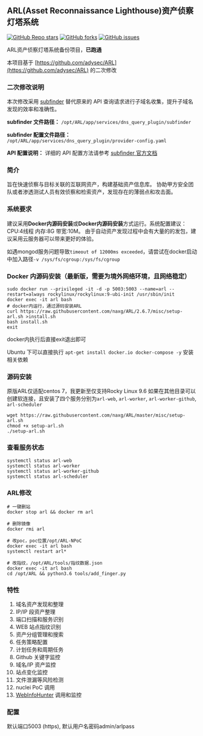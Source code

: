 ## ARL(Asset Reconnaissance Lighthouse)资产侦察灯塔系统
<a href="https://github.com/adysec/ARL/stargazers"><img alt="GitHub Repo stars" src="https://img.shields.io/github/stars/adysec/ARL?color=yellow&logo=riseup&logoColor=yellow&style=flat-square"></a>
<a href="https://github.com/adysec/ARL/network/members"><img alt="GitHub forks" src="https://img.shields.io/github/forks/adysec/ARL?color=orange&style=flat-square"></a>
<a href="https://github.com/adysec/ARL/issues"><img alt="GitHub issues" src="https://img.shields.io/github/issues/adysec/ARL?color=red&style=flat-square"></a>

ARL资产侦察灯塔系统备份项目，**已跑通**

本项目基于 [https://github.com/adysec/ARL](https://github.com/adysec/ARL) 的二次修改

### 二次修改说明

本次修改采用 [subfinder](https://github.com/projectdiscovery/subfinder) 替代原来的 API 查询请求进行子域名收集，提升子域名发现的效率和准确性。

**subfinder 文件路径：** `/opt/ARL/app/services/dns_query_plugin/subfinder`

**subfinder 配置文件路径：** `/opt/ARL/app/services/dns_query_plugin/provider-config.yaml`

**API 配置说明：** 详细的 API 配置方法请参考 [subfinder 官方文档](https://docs.projectdiscovery.io/opensource/subfinder/install#post-install-configuration)

### 简介
旨在快速侦察与目标关联的互联网资产，构建基础资产信息库。
协助甲方安全团队或者渗透测试人员有效侦察和检索资产，发现存在的薄弱点和攻击面。

### 系统要求

建议采用**Docker内源码安装**或**Docker内源码安装**方式运行。系统配置建议：CPU:4线程 内存:8G 带宽:10M。
由于自动资产发现过程中会有大量的的发包，建议采用云服务器可以带来更好的体验。

如遇mongod服务问题导致`timeout of 12000ms exceeded`，请尝试在docker启动中加入路径`-v /sys/fs/cgroup:/sys/fs/cgroup`

### Docker 内源码安装（最新版，需要为境外网络环境，且网络稳定）

```bass
sudo docker run --privileged -it -d -p 5003:5003 --name=arl --restart=always rockylinux/rockylinux:9-ubi-init /usr/sbin/init
docker exec -it arl bash
# docker内运行，通过源码安装ARL
curl https://raw.githubusercontent.com/naxg/ARL/2.6.7/misc/setup-arl.sh >install.sh
bash install.sh
exit
```

docker内执行后直接exit退出即可

Ubuntu 下可以直接执行 `apt-get install docker.io docker-compose -y` 安装相关依赖

### 源码安装

原版ARL仅适配centos 7，我更新至仅支持Rocky Linux 9.6
如果在其他目录可以创建软连接，且安装了四个服务分别为`arl-web`, `arl-worker`, `arl-worker-github`, `arl-scheduler`

```
wget https://raw.githubusercontent.com/naxg/ARL/master/misc/setup-arl.sh
chmod +x setup-arl.sh
./setup-arl.sh
```
### 查看服务状态

```
systemctl status arl-web
systemctl status arl-worker
systemctl status arl-worker-github
systemctl status arl-scheduler
```
### ARL修改

```
# 一键删站
docker stop arl && docker rm arl

# 删除镜像
docker rmi arl

# 改poc，poc位置/opt/ARL-NPoC
docker exec -it arl bash
systemctl restart arl*

# 改指纹，/opt/ARL/tools/指纹数据.json
docker exec -it arl bash
cd /opt/ARL && python3.6 tools/add_finger.py
```
### 特性

1. 域名资产发现和整理
2. IP/IP 段资产整理
3. 端口扫描和服务识别
4. WEB 站点指纹识别
5. 资产分组管理和搜索
6. 任务策略配置
7. 计划任务和周期任务
8. Github 关键字监控
9. 域名/IP 资产监控
10. 站点变化监控
11. 文件泄漏等风险检测
12. nuclei PoC 调用
13. [WebInfoHunter](https://tophanttechnology.github.io/ARL-doc/function_desc/web_info_hunter/) 调用和监控

### 配置
   默认端口5003 (https), 默认用户名密码admin/arlpass  